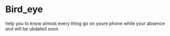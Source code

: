 # Bird_eye
help you to know almost every thing go on youre phone while your absence and will be ubdated soon
